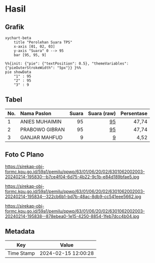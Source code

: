 # Hasil

## Grafik

```mermaid
xychart-beta
    title "Perolehan Suara TPS"
    x-axis [01, 02, 03]
    y-axis "Suara" 0 --> 95
    bar [95, 95, 9]
```

```mermaid
%%{init: {"pie": {"textPosition": 0.5}, "themeVariables": {"pieOuterStrokeWidth": "5px"}} }%%
pie showData
    "1" : 95
    "2" : 95
    "3" : 9
```

## Tabel

| No. | Nama Paslon    | Suara | Suara (raw) | Persentase |
|:--- |:-------------- | -----:| -----------:| ----------:|
| 1   | ANIES MUHAIMIN | 95    | [95][p-1]   | 47,74      |
| 2   | PRABOWO GIBRAN | 95    | [95][p-2]   | 47,74      |
| 3   | GANJAR MAHFUD  | 9     | [9][p-3]    | 4,52       |


[p-1]: https://github.com/gigit-pemilu/pemilu-2024/blob/main/pilpres/hitung-suara/sub/63-kalimantan-selatan/sub/01-tanah-laut/sub/06-panyipatan/sub/2002-panyipatan/sub/003-tps/sub/paslon-1.txt
[p-2]: https://github.com/gigit-pemilu/pemilu-2024/blob/main/pilpres/hitung-suara/sub/63-kalimantan-selatan/sub/01-tanah-laut/sub/06-panyipatan/sub/2002-panyipatan/sub/003-tps/sub/paslon-2.txt
[p-3]: https://github.com/gigit-pemilu/pemilu-2024/blob/main/pilpres/hitung-suara/sub/63-kalimantan-selatan/sub/01-tanah-laut/sub/06-panyipatan/sub/2002-panyipatan/sub/003-tps/sub/paslon-3.txt

## Foto C Plano

https://sirekap-obj-formc.kpu.go.id/59a1/pemilu/ppwp/63/01/06/20/02/6301062002003-20240214-195830--b7ce4f04-6d75-4b22-9c1b-e84d189bfae5.jpg

https://sirekap-obj-formc.kpu.go.id/59a1/pemilu/ppwp/63/01/06/20/02/6301062002003-20240214-195834--322cb6b1-bd7b-48ac-8db9-cc541eee5662.jpg

https://sirekap-obj-formc.kpu.go.id/59a1/pemilu/ppwp/63/01/06/20/02/6301062002003-20240214-195838--878ebea0-1e15-4250-8854-1feb7dcc4b04.jpg


## Metadata

| Key        | Value               |
| ---------- | ------------------- |
| Time Stamp | 2024-02-15 12:00:28 |



